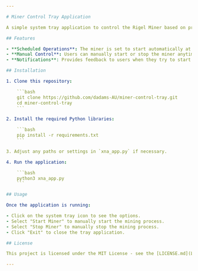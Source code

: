 ```yaml
---

# Miner Control Tray Application

A simple system tray application to control the Rigel Miner based on predefined schedules. Built with Python, this application provides a convenient interface for users to start, stop, or monitor their mining operations right from their desktop's system tray. This should work with any mining software.

## Features

- **Scheduled Operations**: The miner is set to start automatically at 8 PM and stop at 5 PM daily.
- **Manual Control**: Users can manually start or stop the miner anytime from the system tray menu.
- **Notifications**: Provides feedback to users when they try to start the miner outside the scheduled hours.

## Installation

1. Clone this repository:

    ```bash
    git clone https://github.com/dadams-AU/miner-control-tray.git
    cd miner-control-tray
    ```

2. Install the required Python libraries:

    ```bash
    pip install -r requirements.txt
    ```

3. Adjust any paths or settings in `xna_app.py` if necessary.

4. Run the application:

    ```bash
    python3 xna_app.py
    ```

## Usage

Once the application is running:

- Click on the system tray icon to see the options.
- Select "Start Miner" to manually start the mining process.
- Select "Stop Miner" to manually stop the mining process.
- Click "Exit" to close the tray application.

## License

This project is licensed under the MIT License - see the [LICENSE.md](LICENSE.md) file for details.

---
```

